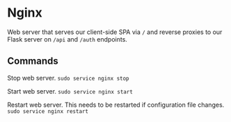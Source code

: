 # Nginx
Web server that serves our client-side SPA  via `/` and reverse proxies to our Flask server on `/api` and `/auth` endpoints.

## Commands

Stop web server.
`sudo service nginx stop`

Start web server.
`sudo service nginx start`

Restart web server. This needs to be restarted if configuration file changes.
`sudo service nginx restart`
